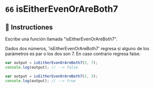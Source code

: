 # `66` isEitherEvenOrAreBoth7

## 📝 Instructiones

Escribe una función llamada "isEitherEvenOrAreBoth7".

Dados dos números, 'isEitherEvenOrAreBoth7'  regresa si alguno de los parámetros es par o los dos son 7. En caso contrario regresa false. 

```Javascript
var output = isEitherEvenOrAreBoth7(3, 7);
console.log(output); // --> false

var output = isEitherEvenOrAreBoth7(2, 3);
console.log(output); // --> true
```